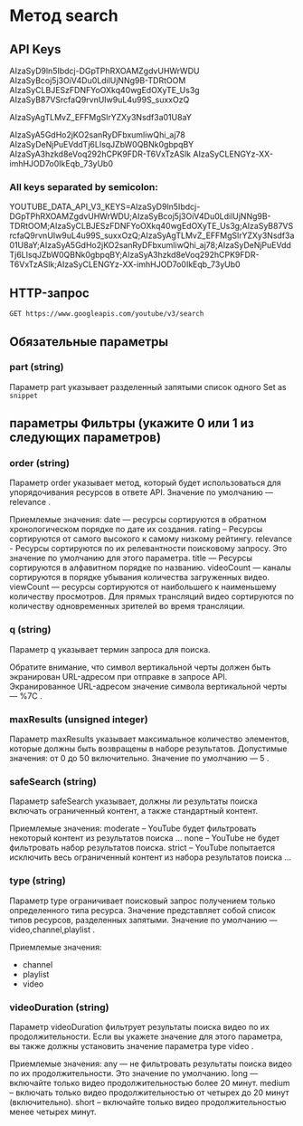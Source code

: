 # Метод search

## API Keys

AIzaSyD9ln5Ibdcj-DGpTPhRXOAMZgdvUHWrWDU
AIzaSyBcoj5j3OiV4Du0LdilUjNNg9B-TDRtOOM
AIzaSyCLBJESzFDNFYoOXkq40wgEdOXyTE_Us3g
AIzaSyB87VSrcfaQ9rvnUIw9uL4u99S_suxxOzQ

AIzaSyAgTLMvZ_EFFMgSlrYZXy3Nsdf3a01U8aY

AIzaSyA5GdHo2jKO2sanRyDFbxumliwQhi_aj78
AIzaSyDeNjPuEVddTj6LIsqJZbW0QBNk0gbpqBY
AIzaSyA3hzkd8eVoq292hCPK9FDR-T6VxTzASlk
AIzaSyCLENGYz-XX-imhHJOD7o0IkEqb_73yUb0

### All keys separated by semicolon:

YOUTUBE_DATA_API_V3_KEYS=AIzaSyD9ln5Ibdcj-DGpTPhRXOAMZgdvUHWrWDU;AIzaSyBcoj5j3OiV4Du0LdilUjNNg9B-TDRtOOM;AIzaSyCLBJESzFDNFYoOXkq40wgEdOXyTE_Us3g;AIzaSyB87VSrcfaQ9rvnUIw9uL4u99S_suxxOzQ;AIzaSyAgTLMvZ_EFFMgSlrYZXy3Nsdf3a01U8aY;AIzaSyA5GdHo2jKO2sanRyDFbxumliwQhi_aj78;AIzaSyDeNjPuEVddTj6LIsqJZbW0QBNk0gbpqBY;AIzaSyA3hzkd8eVoq292hCPK9FDR-T6VxTzASlk;AIzaSyCLENGYz-XX-imhHJOD7o0IkEqb_73yUb0

## HTTP-запрос

`GET https://www.googleapis.com/youtube/v3/search`

## Обязательные параметры

### part (string)

Параметр part указывает разделенный запятыми список одного
Set as `snippet`

## параметры Фильтры (укажите 0 или 1 из следующих параметров)

### order (string)

Параметр order указывает метод, который будет использоваться
для упорядочивания ресурсов в ответе API. Значение по умолчанию — relevance .

Приемлемые значения:
date — ресурсы сортируются в обратном хронологическом порядке по дате их создания.
rating – Ресурсы сортируются от самого высокого к самому низкому рейтингу.
relevance - Ресурсы сортируются по их релевантности поисковому запросу.
    Это значение по умолчанию для этого параметра.
title — Ресурсы сортируются в алфавитном порядке по названию.
videoCount — каналы сортируются в порядке убывания количества загруженных видео.
viewCount — ресурсы сортируются от наибольшего к наименьшему количеству просмотров.
    Для прямых трансляций видео сортируются по количеству одновременных зрителей
    во время трансляции.

### q (string)
Параметр q указывает термин запроса для поиска.

Обратите внимание, что символ вертикальной черты должен быть экранирован URL-адресом
при отправке в запросе API.
Экранированное URL-адресом значение символа вертикальной черты — %7C .

### maxResults	(unsigned integer)
Параметр maxResults указывает максимальное количество элементов,
которые должны быть возвращены в наборе результатов.
Допустимые значения: от 0 до 50 включительно. Значение по умолчанию — 5 .

### safeSearch (string)

Параметр safeSearch указывает, должны ли результаты поиска включать ограниченный контент,
а также стандартный контент.

Приемлемые значения:
moderate – YouTube будет фильтровать некоторый контент из результатов поиска ...
none – YouTube не будет фильтровать набор результатов поиска.
strict – YouTube попытается исключить весь ограниченный контент из набора результатов поиска ...

### type (string)

Параметр type ограничивает поисковый запрос получением только определенного типа ресурса.
Значение представляет собой список типов ресурсов, разделенных запятыми.
Значение по умолчанию — video,channel,playlist .

Приемлемые значения:
* channel
* playlist
* video

### videoDuration (string)

Параметр videoDuration фильтрует результаты поиска видео по их продолжительности.
Если вы укажете значение для этого параметра,
вы также должны установить значение параметра type video .

Приемлемые значения:
any — не фильтровать результаты поиска видео по их продолжительности. Это значение по умолчанию.
long — включайте только видео продолжительностью более 20 минут.
medium – включать только видео продолжительностью от четырех до 20 минут (включительно).
short – включайте только видео продолжительностью менее четырех минут.